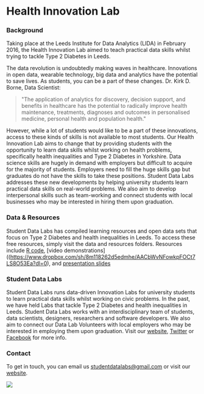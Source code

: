 # Health Innovation Lab

### Background
Taking place at the Leeds Institute for Data Analytics (LIDA) in February 2016, the Health Innovation Lab aimed to teach practical data skills whilst trying to tackle Type 2 Diabetes in Leeds.

The data revolution is undoubtedly making waves in healthcare. Innovations in open data, wearable technology, big data and analytics have the potential to save lives. As students, you can be a part of these changes.
Dr. Kirk D. Borne, Data Scientist:
> "The application of analytics for discovery, decision support, and benefits in healthcare has the potential to radically improve health maintenance, treatments, diagnoses and outcomes in personalised medicine, personal health and population health."

However, while a lot of students would like to be a part of these innovations, access to these kinds of skills is not available to most students. Our Health Innovation Lab aims to change that by providing students with the opportunity to learn data skills whilst working on health problems, specifically health inequalities and Type 2 Diabetes in Yorkshire. 
Data science skills are hugely in demand with employers but difficult to acquire for the majority of students. Employers need to fill the huge skills gap but graduates do not have the skills to take these positions. Student Data Labs addresses these new developments by helping university students learn practical data skills on real-world problems. We also aim to develop interpersonal skills such as team-working and connect students with local businesses who may be interested in hiring them upon graduation.

### Data & Resources
Student Data Labs has compiled learning resources and open data sets that focus on Type 2 Diabetes and health inequalities in Leeds. To access these free resources, simply visit the data and resources folders. Resources include [R code](https://github.com/StudentDataLabs/HealthInnovationLab/tree/master/resources/code), [video demonstrations]((https://www.dropbox.com/sh/8m118262d5edmhe/AACbWvNFowkpFOCt7LS8O53Ea?dl=0), and [presentation slides](https://github.com/StudentDataLabs/HealthInnovationLab/tree/master/resources/slides)

### Student Data Labs
Student Data Labs runs data-driven Innovation Labs for university students to learn practical data skills whilst working on civic problems. In the past, we have held Labs that tackle Type 2 Diabetes and health inequalities in Leeds. Student Data Labs works with an interdisciplinary team of students, data scientists, designers, researchers and software developers. We also aim to connect our Data Lab Volunteers with local employers who may be interested in employing them upon graduation. Visit our [website](http://studentdatalabs.com/), [Twitter](https://twitter.com/StudentDataLabs) or [Facebook](https://www.facebook.com/StudentDataLabs) for more info.

### Contact
To get in touch, you can email us <u>studentdatalabs@gmail.com</u> or visit our [website](studentdatalabs.com).

![](https://studentdatalabs.files.wordpress.com/2016/01/newlogo4-e1460235034568.png)

